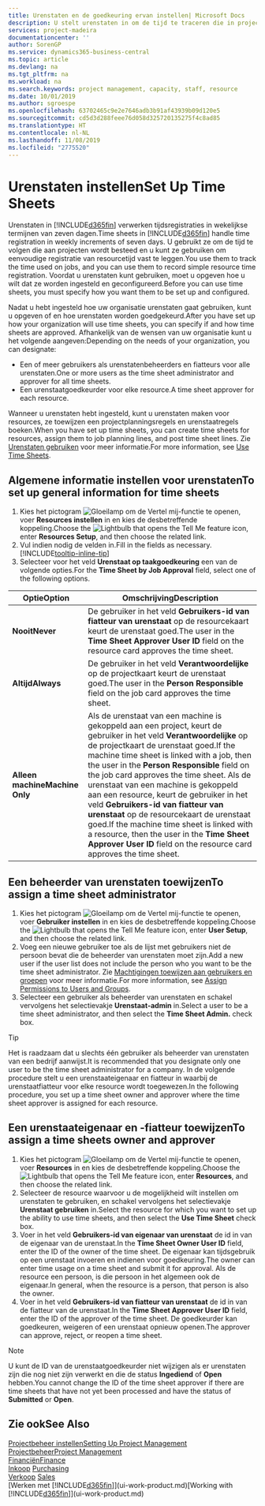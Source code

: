 ```yaml
---
title: Urenstaten en de goedkeuring ervan instellen| Microsoft Docs
description: U stelt urenstaten in om de tijd te traceren die in projecten en resources wordt gebruikt, wat u helpt bij projectbeheer, personeelsbezetting en capaciteit
services: project-madeira
documentationcenter: ''
author: SorenGP
ms.service: dynamics365-business-central
ms.topic: article
ms.devlang: na
ms.tgt_pltfrm: na
ms.workload: na
ms.search.keywords: project management, capacity, staff, resource
ms.date: 10/01/2019
ms.author: sgroespe
ms.openlocfilehash: 63702465c9e2e7646adb3b91af43939b09d120e5
ms.sourcegitcommit: cd5d3d288feee76d058d325720135275f4c8ad85
ms.translationtype: HT
ms.contentlocale: nl-NL
ms.lasthandoff: 11/08/2019
ms.locfileid: "2775520"
---
```

# <a name="set-up-time-sheets"></a><span data-ttu-id="3dde2-103">Urenstaten instellen</span><span class="sxs-lookup"><span data-stu-id="3dde2-103">Set Up Time Sheets</span></span>
<span data-ttu-id="3dde2-104">Urenstaten in [!INCLUDE[d365fin](includes/d365fin_md.md)] verwerken tijdsregistraties in wekelijkse termijnen van zeven dagen.</span><span class="sxs-lookup"><span data-stu-id="3dde2-104">Time sheets in [!INCLUDE[d365fin](includes/d365fin_md.md)] handle time registration in weekly increments of seven days.</span></span> <span data-ttu-id="3dde2-105">U gebruikt ze om de tijd te volgen die aan projecten wordt besteed en u kunt ze gebruiken om eenvoudige registratie van resourcetijd vast te leggen.</span><span class="sxs-lookup"><span data-stu-id="3dde2-105">You use them to track the time used on jobs, and you can use them to record simple resource time registration.</span></span> <span data-ttu-id="3dde2-106">Voordat u urenstaten kunt gebruiken, moet u opgeven hoe u wilt dat ze worden ingesteld en geconfigureerd.</span><span class="sxs-lookup"><span data-stu-id="3dde2-106">Before you can use time sheets, you must specify how you want them to be set up and configured.</span></span>

<span data-ttu-id="3dde2-107">Nadat u hebt ingesteld hoe uw organisatie urenstaten gaat gebruiken, kunt u opgeven of en hoe urenstaten worden goedgekeurd.</span><span class="sxs-lookup"><span data-stu-id="3dde2-107">After you have set up how your organization will use time sheets, you can specify if and how time sheets are approved.</span></span> <span data-ttu-id="3dde2-108">Afhankelijk van de wensen van uw organisatie kunt u het volgende aangeven:</span><span class="sxs-lookup"><span data-stu-id="3dde2-108">Depending on the needs of your organization, you can designate:</span></span>

* <span data-ttu-id="3dde2-109">Een of meer gebruikers als urenstatenbeheerders en fiatteurs voor alle urenstaten.</span><span class="sxs-lookup"><span data-stu-id="3dde2-109">One or more users as the time sheet administrator and approver for all time sheets.</span></span>
* <span data-ttu-id="3dde2-110">Een urenstaatgoedkeurder voor elke resource.</span><span class="sxs-lookup"><span data-stu-id="3dde2-110">A time sheet approver for each resource.</span></span>

<span data-ttu-id="3dde2-111">Wanneer u urenstaten hebt ingesteld, kunt u urenstaten maken voor resources, ze toewijzen een projectplanningsregels en urenstaatregels boeken.</span><span class="sxs-lookup"><span data-stu-id="3dde2-111">When you have set up time sheets, you can create time sheets for resources, assign them to job planning lines, and post time sheet lines.</span></span> <span data-ttu-id="3dde2-112">Zie [Urenstaten gebruiken](projects-how-use-time-sheets.md) voor meer informatie.</span><span class="sxs-lookup"><span data-stu-id="3dde2-112">For more information, see [Use Time Sheets](projects-how-use-time-sheets.md).</span></span>

## <a name="to-set-up-general-information-for-time-sheets"></a><span data-ttu-id="3dde2-113">Algemene informatie instellen voor urenstaten</span><span class="sxs-lookup"><span data-stu-id="3dde2-113">To set up general information for time sheets</span></span>
1. <span data-ttu-id="3dde2-114">Kies het pictogram ![Gloeilamp om de Vertel mij-functie te openen](media/ui-search/search_small.png "Vertel me wat u wilt doen"), voer **Resources instellen** in en kies de desbetreffende koppeling.</span><span class="sxs-lookup"><span data-stu-id="3dde2-114">Choose the ![Lightbulb that opens the Tell Me feature](media/ui-search/search_small.png "Tell me what you want to do") icon, enter **Resources Setup**, and then choose the related link.</span></span>  
2. <span data-ttu-id="3dde2-115">Vul indien nodig de velden in.</span><span class="sxs-lookup"><span data-stu-id="3dde2-115">Fill in the fields as necessary.</span></span> [!INCLUDE[tooltip-inline-tip](includes/tooltip-inline-tip_md.md)]
3. <span data-ttu-id="3dde2-116">Selecteer voor het veld **Urenstaat op taakgoedkeuring** een van de volgende opties.</span><span class="sxs-lookup"><span data-stu-id="3dde2-116">For the **Time Sheet by Job Approval** field, select one of the following options.</span></span>

| <span data-ttu-id="3dde2-117">Optie</span><span class="sxs-lookup"><span data-stu-id="3dde2-117">Option</span></span> | <span data-ttu-id="3dde2-118">Omschrijving</span><span class="sxs-lookup"><span data-stu-id="3dde2-118">Description</span></span> |
| --- | --- |
| <span data-ttu-id="3dde2-119">**Nooit**</span><span class="sxs-lookup"><span data-stu-id="3dde2-119">**Never**</span></span> |<span data-ttu-id="3dde2-120">De gebruiker in het veld **Gebruikers-id van fiatteur van urenstaat** op de resourcekaart keurt de urenstaat goed.</span><span class="sxs-lookup"><span data-stu-id="3dde2-120">The user in the **Time Sheet Approver User ID** field on the resource card approves the time sheet.</span></span> |
| <span data-ttu-id="3dde2-121">**Altijd**</span><span class="sxs-lookup"><span data-stu-id="3dde2-121">**Always**</span></span> |<span data-ttu-id="3dde2-122">De gebruiker in het veld **Verantwoordelijke** op de projectkaart keurt de urenstaat goed.</span><span class="sxs-lookup"><span data-stu-id="3dde2-122">The user in the **Person Responsible** field on the job card approves the time sheet.</span></span> |
| <span data-ttu-id="3dde2-123">**Alleen machine**</span><span class="sxs-lookup"><span data-stu-id="3dde2-123">**Machine Only**</span></span> |<span data-ttu-id="3dde2-124">Als de urenstaat van een machine is gekoppeld aan een project, keurt de gebruiker in het veld **Verantwoordelijke** op de projectkaart de urenstaat goed.</span><span class="sxs-lookup"><span data-stu-id="3dde2-124">If the machine time sheet is linked with a job, then the user in the **Person Responsible** field on the job card approves the time sheet.</span></span> <span data-ttu-id="3dde2-125">Als de urenstaat van een machine is gekoppeld aan een resource, keurt de gebruiker in het veld **Gebruikers-id van fiatteur van urenstaat** op de resourcekaart de urenstaat goed.</span><span class="sxs-lookup"><span data-stu-id="3dde2-125">If the machine time sheet is linked with a resource, then the user in the **Time Sheet Approver User ID** field on the resource card approves the time sheet.</span></span> |

## <a name="to-assign-a-time-sheet-administrator"></a><span data-ttu-id="3dde2-126">Een beheerder van urenstaten toewijzen</span><span class="sxs-lookup"><span data-stu-id="3dde2-126">To assign a time sheet administrator</span></span>
1. <span data-ttu-id="3dde2-127">Kies het pictogram ![Gloeilamp om de Vertel mij-functie te openen](media/ui-search/search_small.png "Vertel me wat u wilt doen"), voer **Gebruiker instellen** in en kies de desbetreffende koppeling.</span><span class="sxs-lookup"><span data-stu-id="3dde2-127">Choose the ![Lightbulb that opens the Tell Me feature](media/ui-search/search_small.png "Tell me what you want to do") icon, enter **User Setup**, and then choose the related link.</span></span>  
2. <span data-ttu-id="3dde2-128">Voeg een nieuwe gebruiker toe als de lijst met gebruikers niet de persoon bevat die de beheerder van urenstaten moet zijn.</span><span class="sxs-lookup"><span data-stu-id="3dde2-128">Add a new user if the user list does not include the person who you want to be the time sheet administrator.</span></span> <span data-ttu-id="3dde2-129">Zie [Machtigingen toewijzen aan gebruikers en groepen](ui-define-granular-permissions.md) voor meer informatie.</span><span class="sxs-lookup"><span data-stu-id="3dde2-129">For more information, see [Assign Permissions to Users and Groups](ui-define-granular-permissions.md).</span></span>
3. <span data-ttu-id="3dde2-130">Selecteer een gebruiker als beheerder van urenstaten en schakel vervolgens het selectievakje **Urenstaat-admin** in.</span><span class="sxs-lookup"><span data-stu-id="3dde2-130">Select a user to be a time sheet administrator, and then select the **Time Sheet Admin.** check box.</span></span>  

> [!TIP]  
>   <span data-ttu-id="3dde2-131">Het is raadzaam dat u slechts één gebruiker als beheerder van urenstaten van een bedrijf aanwijst.</span><span class="sxs-lookup"><span data-stu-id="3dde2-131">It is recommended that you designate only one user to be the time sheet administrator for a company.</span></span> <span data-ttu-id="3dde2-132">In de volgende procedure stelt u een urenstaateigenaar en fiatteur in waarbij de urenstaatfiatteur voor elke resource wordt toegewezen.</span><span class="sxs-lookup"><span data-stu-id="3dde2-132">In the following procedure, you set up a time sheet owner and approver where the time sheet approver is assigned for each resource.</span></span>  

## <a name="to-assign-a-time-sheets-owner-and-approver"></a><span data-ttu-id="3dde2-133">Een urenstaateigenaar en -fiatteur toewijzen</span><span class="sxs-lookup"><span data-stu-id="3dde2-133">To assign a time sheets owner and approver</span></span>
1. <span data-ttu-id="3dde2-134">Kies het pictogram ![Gloeilamp om de Vertel mij-functie te openen](media/ui-search/search_small.png "Vertel me wat u wilt doen"), voer **Resources** in en kies de desbetreffende koppeling.</span><span class="sxs-lookup"><span data-stu-id="3dde2-134">Choose the ![Lightbulb that opens the Tell Me feature](media/ui-search/search_small.png "Tell me what you want to do") icon, enter **Resources**, and then choose the related link.</span></span>
2. <span data-ttu-id="3dde2-135">Selecteer de resource waarvoor u de mogelijkheid wilt instellen om urenstaten te gebruiken, en schakel vervolgens het selectievakje **Urenstaat gebruiken** in.</span><span class="sxs-lookup"><span data-stu-id="3dde2-135">Select the resource for which you want to set up the ability to use time sheets, and then select the **Use Time Sheet** check box.</span></span>  
3. <span data-ttu-id="3dde2-136">Voer in het veld **Gebruikers-id van eigenaar van urenstaat** de id in van de eigenaar van de urenstaat.</span><span class="sxs-lookup"><span data-stu-id="3dde2-136">In the **Time Sheet Owner User ID** field, enter the ID of the owner of the time sheet.</span></span> <span data-ttu-id="3dde2-137">De eigenaar kan tijdsgebruik op een urenstaat invoeren en indienen voor goedkeuring.</span><span class="sxs-lookup"><span data-stu-id="3dde2-137">The owner can enter time usage on a time sheet and submit it for approval.</span></span> <span data-ttu-id="3dde2-138">Als de resource een persoon, is die persoon in het algemeen ook de eigenaar.</span><span class="sxs-lookup"><span data-stu-id="3dde2-138">In general, when the resource is a person, that person is also the owner.</span></span>  
4. <span data-ttu-id="3dde2-139">Voer in het veld **Gebruikers-id van fiatteur van urenstaat** de id in van de fiatteur van de urenstaat.</span><span class="sxs-lookup"><span data-stu-id="3dde2-139">In the **Time Sheet Approver User ID** field, enter the ID of the approver of the time sheet.</span></span> <span data-ttu-id="3dde2-140">De goedkeurder kan goedkeuren, weigeren of een urenstaat opnieuw openen.</span><span class="sxs-lookup"><span data-stu-id="3dde2-140">The approver can approve, reject, or reopen a time sheet.</span></span>  

> [!NOTE]  
>   <span data-ttu-id="3dde2-141">U kunt de ID van de urenstaatgoedkeurder niet wijzigen als er urenstaten zijn die nog niet zijn verwerkt en die de status **Ingediend** of **Open** hebben.</span><span class="sxs-lookup"><span data-stu-id="3dde2-141">You cannot change the ID of the time sheet approver if there are time sheets that have not yet been processed and have the status of **Submitted** or **Open**.</span></span>

## <a name="see-also"></a><span data-ttu-id="3dde2-142">Zie ook</span><span class="sxs-lookup"><span data-stu-id="3dde2-142">See Also</span></span>
[<span data-ttu-id="3dde2-143">Projectbeheer instellen</span><span class="sxs-lookup"><span data-stu-id="3dde2-143">Setting Up Project Management</span></span>](projects-setup-projects.md)  
[<span data-ttu-id="3dde2-144">Projectbeheer</span><span class="sxs-lookup"><span data-stu-id="3dde2-144">Project Management</span></span>](projects-manage-projects.md)  
[<span data-ttu-id="3dde2-145">Financiën</span><span class="sxs-lookup"><span data-stu-id="3dde2-145">Finance</span></span>](finance.md)  
<span data-ttu-id="3dde2-146">[Inkoop](purchasing-manage-purchasing.md)       </span><span class="sxs-lookup"><span data-stu-id="3dde2-146">[Purchasing](purchasing-manage-purchasing.md)       </span></span>  
<span data-ttu-id="3dde2-147">[Verkoop](sales-manage-sales.md)    </span><span class="sxs-lookup"><span data-stu-id="3dde2-147">[Sales](sales-manage-sales.md)    </span></span>  
<span data-ttu-id="3dde2-148">[Werken met [!INCLUDE[d365fin](includes/d365fin_md.md)]](ui-work-product.md)</span><span class="sxs-lookup"><span data-stu-id="3dde2-148">[Working with [!INCLUDE[d365fin](includes/d365fin_md.md)]](ui-work-product.md)</span></span>  
